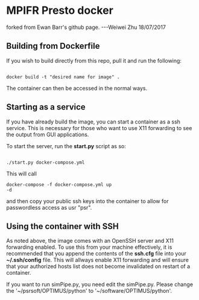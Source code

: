 MPIFR Presto docker
===================

forked from Ewan Barr's github page. ---Weiwei Zhu 18/07/2017

Building from Dockerfile
------------------------

If you wish to build directly from this repo, pull it and run the following:

<pre><code>
docker build -t "desired name for image" .
</code></pre>

The container can then be accessed in the normal ways.

Starting as a service
---------------------

If you have already build the image, you can start a container as a ssh service. This is necessary for those who want to use X11 forwarding to see the output from GUI applications.

To start the server, run the **start.py** script as so:

<pre><code>
./start.py docker-compose.yml
</code></pre>

This will call <pre><code>docker-compose -f docker-compose.yml up -d</code></pre> and then copy your public ssh keys into the container to allow for passwordless access as usr "psr".

Using the container with SSH
----------------------------

As noted above, the image comes with an OpenSSH server and X11 forwarding enabled. To use this from your machine effectively, it is recommended that you append the contents of the **ssh.cfg** file into your **~/.ssh/config** file. This will allways enable X11 forwarding and will ensure that your authorized hosts list does not become invalidated on restart of a container.


If you want to run simPipe.py, you need edit the simPipe.py.
Please change the '~/psrsoft/OPTIMUS/python' to '~/software/OPTIMUS/python'.
